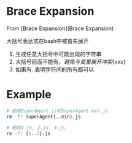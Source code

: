 # Brace Expansion

From [Brace Expansion](Brace Expansion)

大括号表达式在bash中被首先展开
1. 生成任意大括号中可能出现的字符串
2. 大括号前面不能有$，避免与变量展开冲突${xxx}
3. 如果有..表明字符间的所有都可以

# Example
```bash
# 删除SuperAgent.js和SuperAgent.min.js
rm -fr SuperAgent{,.min}.js
```

```bash
# 删除1.js, 2.js, 3.js
rm -fr {1..3}.js
```
